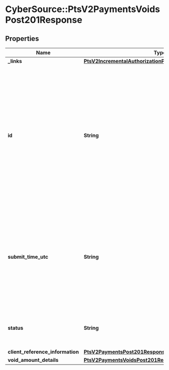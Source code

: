 # CyberSource::PtsV2PaymentsVoidsPost201Response

## Properties
Name | Type | Description | Notes
------------ | ------------- | ------------- | -------------
**_links** | [**PtsV2IncrementalAuthorizationPatch201ResponseLinks**](PtsV2IncrementalAuthorizationPatch201ResponseLinks.md) |  | [optional] 
**id** | **String** | An unique identification number assigned by CyberSource to identify the submitted request. It is also appended to the endpoint of the resource.  On incremental authorizations, this value with be the same as the identification number returned in the original authorization response.  | [optional] 
**submit_time_utc** | **String** | Time of request in UTC. Format: &#x60;YYYY-MM-DDThh:mm:ssZ&#x60; Example &#x60;2016-08-11T22:47:57Z&#x60; equals August 11, 2016, at 22:47:57 (10:47:57 p.m.). The &#x60;T&#x60; separates the date and the time. The &#x60;Z&#x60; indicates UTC.  | [optional] 
**status** | **String** | The status of the submitted transaction.  Possible values:  - VOIDED  | [optional] 
**client_reference_information** | [**PtsV2PaymentsPost201ResponseClientReferenceInformation**](PtsV2PaymentsPost201ResponseClientReferenceInformation.md) |  | [optional] 
**void_amount_details** | [**PtsV2PaymentsVoidsPost201ResponseVoidAmountDetails**](PtsV2PaymentsVoidsPost201ResponseVoidAmountDetails.md) |  | [optional] 


